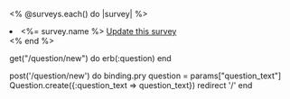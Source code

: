 <% @surveys.each() do |survey| %>
  <li><%= survey.name %> <a href="/survey/<% survey.id %>/edit">Update this survey</a></li>
  <% end %>


  get("/question/new") do
    erb(:question)
  end

  post('/question/new') do
    binding.pry
    question = params["question_text"]
    Question.create({:question_text => question_text})
    redirect '/'
  end
